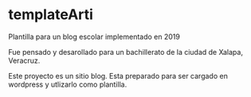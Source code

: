 # templateArti
Plantilla para un blog escolar implementado en 2019

Fue pensado y desarollado para un bachillerato de la ciudad de Xalapa, Veracruz.

Este proyecto es un sitio blog.
Esta preparado para ser cargado en wordpress y utlizarlo como plantilla.

